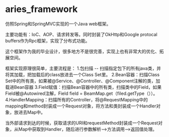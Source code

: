 # aries_framework

仿照Spring和SpringMVC实现的一个Java web框架。

主要功能有：IoC、AOP、请求转发等。同时封装了OkHttp和Google protocal buffers作为Rpc框架，实现了分布式功能。

这个框架作为我的毕业设计，很多地方不是很完善，实现上也有非常大的优化、拓展空间。

框架实现原理很简单，主要流程是： 1.包扫描 -- 扫描指定包下的所有java类，并将其加载，把加载后的class放进去一个Class Set里。 2.Bean容器：扫描Class Set中的所有类，如果被@Service、@Controller、@Component注解的类，加载进Bean容器 3.Field赋值：扫描Bean容器中的所有类，扫描类中的Field，如果Field被@Autowired注解，Field field = BeamMap.get（filed.getType（））。 4.HandlerMapping：扫描所有的Controller，将@RequestMapping中的mapping和method封装成一个Request对象，将方法和类封装成一个Handler对象，放进去Map中。

当外部请求到达的时候，获取请求的URI和requestMethod封装成一个Request对象，从Map中获取到Handler，随后进行参数解析-->方法调用-->返回值处理。
